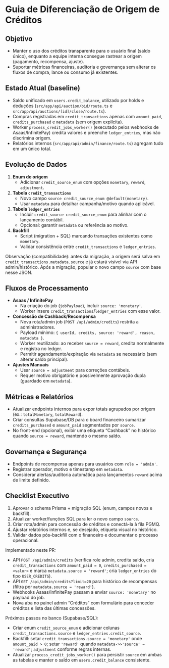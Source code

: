 # Guia de Diferenciação de Origem de Créditos

## Objetivo
- Manter o uso dos créditos transparente para o usuário final (saldo único), enquanto a equipe interna consegue rastrear a origem (pagamento, recompensa, ajuste).
- Suportar métricas financeiras, auditoria e governança sem alterar os fluxos de compra, lance ou consumo já existentes.

## Estado Atual (baseline)
- Saldo unificado em `users.credit_balance`, utilizado por holds e deduções (`src/app/api/auction/bid/route.ts` e `src/app/api/auctions/[id]/close/route.ts`).
- Compras registradas em `credit_transactions` apenas com `amount_paid`, `credits_purchased` e `metadata` (sem origem explícita).
- Worker `process_credit_jobs_worker()` (executado pelos webhooks de Asaas/InfinitePay) credita valores e preenche `ledger_entries`, mas não discrimina origem.
- Relatórios internos (`src/app/api/admin/finance/route.ts`) agregam tudo em um único total.

## Evolução de Dados
1. **Enum de origem**  
   - Adicionar `credit_source_enum` com opções `monetary`, `reward`, `adjustment`.
2. **Tabela `credit_transactions`**  
   - Novo campo `source credit_source_enum @default(monetary)`.  
   - Usar `metadata` para detalhar campanha/motivo quando aplicável.
3. **Tabela `ledger_entries`**  
   - Incluir `credit_source credit_source_enum` para alinhar com o lançamento contábil.  
   - Opcional: garantir `metadata` ou referência ao motivo.
4. **Backfill**  
   - Script (migration + SQL) marcando transações existentes como `monetary`.  
   - Validar consistência entre `credit_transactions` e `ledger_entries`.

Observação (compatibilidade): antes da migração, a origem será salva em `credit_transactions.metadata.source` e já estará visível via API admin/histórico. Após a migração, popular o novo campo `source` com base nesse JSON.

## Fluxos de Processamento
- **Asaas / InfinitePay**  
  - Na criação do job (`jobPayload`), incluir `source: 'monetary'`.  
  - Worker insere `credit_transactions`/`ledger_entries` com esse valor.
- **Concessão de Cashback/Recompensa**  
  - Nova rota/admin job (`POST /api/admin/credits`) restrita a administradores.  
  - Payload mínimo: `{ userId, credits, source: 'reward', reason, metadata }`.  
  - Worker reutilizado: ao receber `source = reward`, credita normalmente e registra no ledger.  
  - Permitir agendamento/expiração via `metadata` se necessário (sem alterar saldo principal).
- **Ajustes Manuais**  
  - Usar `source = adjustment` para correções contábeis.  
  - Requer motivo obrigatório e possivelmente aprovação dupla (guardado em `metadata`).

## Métricas e Relatórios
- Atualizar endpoints internos para expor totais agrupados por origem (ex.: `totalMonetary`, `totalReward`).  
- Criar consultas Supabase/DB para o board financeiro sumarizar `credits_purchased` e `amount_paid` segmentados por `source`.
- No front-end (opcional), exibir uma etiqueta “Cashback” no histórico quando `source = reward`, mantendo o mesmo saldo.

## Governança e Segurança
- Endpoints de recompensa apenas para usuários com `role = 'admin'`.  
- Registrar operador, motivo e timestamp em `metadata`.  
- Considerar alertas/auditoria automática para lançamentos `reward` acima de limite definido.

## Checklist Executivo
1. Aprovar o schema Prisma + migração SQL (enum, campos novos e backfill).  
2. Atualizar worker/funções SQL para ler o novo campo `source`.  
3. Criar rota/admin para concessão de créditos e conectá-la à fila PGMQ.  
4. Ajustar relatórios internos e, se desejado, etiqueta visual no histórico.  
5. Validar dados pós-backfill com o financeiro e documentar o processo operacional.

Implementado neste PR:
- API `POST /api/admin/credits` (verifica role admin, credita saldo, cria `credit_transactions` com `amount_paid = 0`, `credits_purchased = <valor>` e marca `metadata.source = 'reward'`; cria `ledger_entries` do tipo `USER_CREDITS`).  
- API `GET /api/admin/credits?limit=20` para histórico de recompensas (filtra por `metadata.source = 'reward'`).  
- Webhooks Asaas/InfinitePay passam a enviar `source: 'monetary'` no payload do job.  
- Nova aba no painel admin “Créditos” com formulário para conceder créditos e lista das últimas concessões.

Próximos passos no banco (Supabase/SQL):
- Criar enum `credit_source_enum` e adicionar colunas `credit_transactions.source` e `ledger_entries.credit_source`.  
- Backfill: setar `credit_transactions.source = 'monetary'` onde `amount_paid > 0`; setar `'reward'` quando `metadata->>'source' = 'reward'`; `adjustment` conforme regras internas.  
- Atualizar `process_credit_jobs_worker()` para persistir `source` em ambas as tabelas e manter o saldo em `users.credit_balance` consistente.

